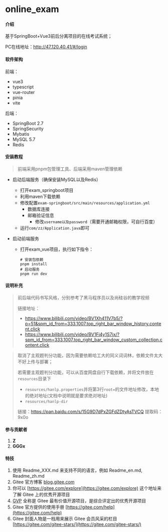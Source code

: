 # online_exam

#### 介绍
基于SpringBoot+Vue3前后分离项目的在线考试系统；

PC在线地址：http://47.120.40.41/#/login

#### 软件架构
前端：

+ vue3
+ typescript
+ vue-router
+ pinia
+ vite

后端：

+ SpringBoot 2.7
+ SpringSecurity
+ Mybatis
+ MySQL 5.7
+ Redis

#### 安装教程

> 前端采用pnpm包管理工具、后端采用maven管理依赖

+ 启动后端服务（确保安装MySQL以及Redis）
  + 打开exam_springboot项目
  + 利用maven下载依赖
  + 修改配置`exam-springboot/src/main/resources/application.yml`
    + 数据库连接
    + 邮箱验证信息
      + 修改`username以及password`（需要开通邮箱权限，可自行百度）
  + 运行`com/zz/Application.java`即可

+ 启动前端服务
  + 打开exam_vue项目，执行如下指令：

    ```shell
    # 安装包依赖
    pnpm install
    # 启动服务
    pnpm run dev
    ```

#### 说明补充

> 前后端代码书写风格，分别参考了黑马程序员以及尚硅谷的教学视频
>
> 链接地址：
>
> + https://www.bilibili.com/video/BV1Xh411V7b5/?p=51&spm_id_from=333.1007.top_right_bar_window_history.content.click
> + https://www.bilibili.com/video/BV1Fi4y1S7ix/?spm_id_from=333.1007.top_right_bar_window_custom_collection.content.click

> 取消了主观题判分功能，因为需要依赖哈工大的同义词词林，依赖文件太大不好上传与部署；
>
> 若需要主观题判分功能，可以从百度网盘自行下载依赖，并将文件放在`resources`目录下
>
> + `resources/hanlp.properties`并将第3行`root=`的文件地址修改，本地的绝对地址(文档中说明就是要求绝对地址)
> + `resources/hanlp-dir`
>
> 链接：https://pan.baidu.com/s/15G9D7dPxZGFdZDtyAsTVCQ 
> 提取码：9x0o

#### 参与贡献者

1.  **Z**
2.  **GGGx**


#### 特技

1.  使用 Readme\_XXX.md 来支持不同的语言，例如 Readme\_en.md, Readme\_zh.md
2.  Gitee 官方博客 [blog.gitee.com](https://blog.gitee.com)
3.  你可以 [https://gitee.com/explore](https://gitee.com/explore) 这个地址来了解 Gitee 上的优秀开源项目
4.  [GVP](https://gitee.com/gvp) 全称是 Gitee 最有价值开源项目，是综合评定出的优秀开源项目
5.  Gitee 官方提供的使用手册 [https://gitee.com/help](https://gitee.com/help)
6.  Gitee 封面人物是一档用来展示 Gitee 会员风采的栏目 [https://gitee.com/gitee-stars/](https://gitee.com/gitee-stars/)